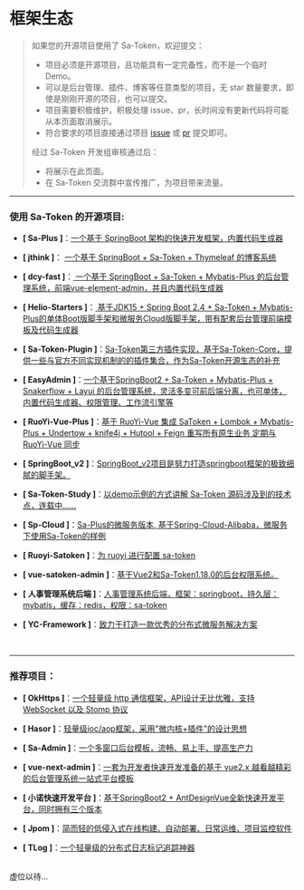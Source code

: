 # 框架生态

> 如果您的开源项目使用了 Sa-Token，欢迎提交：
> 
> - 项目必须是开源项目，且功能具有一定完备性，而不是一个临时 Demo。
> - 可以是后台管理、插件、博客等任意类型的项目，无 star 数量要求，即使是刚刚开源的项目，也可以提交。
> - 项目需要积极维护，积极处理 issue、pr，长时间没有更新代码将可能从本页面取消展示。
> - 符合要求的项目直接通过项目 [issue](https://gitee.com/dromara/sa-token/issues) 或 [pr](https://gitee.com/dromara/sa-token/blob/dev/sa-token-doc/doc/more/link.md) 提交即可。
> 
> 经过 Sa-Token 开发组审核通过后：
> - 将展示在此页面。
> - 在 Sa-Token 交流群中宣传推广，为项目带来流量。

--- 


### 使用 Sa-Token 的开源项目:
- **[ Sa-Plus ]**：[一个基于 SpringBoot 架构的快速开发框架，内置代码生成器](https://gitee.com/click33/sa-plus)

- **[ jthink ]**： [一个基于 SpringBoot + Sa-Token + Thymeleaf 的博客系统](https://gitee.com/wtsoftware/jthink)

- **[ dcy-fast ]**：[ 一个基于 SpringBoot + Sa-Token + Mybatis-Plus 的后台管理系统，前端vue-element-admin，并且内置代码生成器](https://gitee.com/dcy421/dcy-fast)

- **[ Helio-Starters ]**：[ 基于JDK15 + Spring Boot 2.4 + Sa-Token + Mybatis-Plus的单体Boot版脚手架和微服务Cloud版脚手架，带有配套后台管理前端模板及代码生成器](https://gitee.com/uncarbon97/helio-starters)

- **[ Sa-Token-Plugin ]**：[Sa-Token第三方插件实现，基于Sa-Token-Core，提供一些与官方不同实现机制的的插件集合，作为Sa-Token开源生态的补充](https://gitee.com/bootx/sa-token-plugin)

- **[ EasyAdmin ]**：[一个基于SpringBoot2 + Sa-Token + Mybatis-Plus + Snakerflow + Layui 的后台管理系统，灵活多变可前后端分离，也可单体，内置代码生成器、权限管理、工作流引擎等](https://gitee.com/lakernote/easy-admin)

- **[ RuoYi-Vue-Plus ]**：[基于 RuoYi-Vue 集成 SaToken + Lombok + Mybatis-Plus + Undertow + knife4j + Hutool + Feign 重写所有原生业务 定期与 RuoYi-Vue 同步](https://gitee.com/JavaLionLi/RuoYi-Vue-Plus/tree/satoken/)

- **[ SpringBoot_v2 ]**：[SpringBoot_v2项目是努力打造springboot框架的极致细腻的脚手架。](https://gitee.com/bdj/SpringBoot_v2/tree/sa-token/)

- **[ Sa-Token-Study ]**：[以demo示例的方式讲解 Sa-Token 源码涉及到的技术点，连载中……](https://gitee.com/click33/sa-token-study)

- **[ Sp-Cloud ]**：[Sa-Plus的微服务版本, 基于Spring-Cloud-Alibaba，微服务下使用Sa-Token的样例](https://gitee.com/click33/sp-cloud)

- **[ Ruoyi-Satoken ]**：[为 ruoyi 进行配置 sa-token](https://gitee.com/wangming123456/ruoyi-satoken)

- **[ vue-satoken-admin ]**：[基于Vue2和Sa-Token1.18.0的后台权限系统。](https://gitee.com/niluni/vue-satoken-admin)

- **[ 人事管理系统后端 ]**：[人事管理系统后端，框架：springboot，持久层：mybatis，缓存：redis，权限：sa-token](https://gitee.com/sdones_1512/personnel-management-system-back-end)

- **[ YC-Framework ]**：[致力于打造一款优秀的分布式微服务解决方案](http://framework.youcongtech.com/)



<br>

--- 

### 推荐项目：

- **[ OkHttps ]**：[一个轻量级 http 通信框架，API设计无比优雅，支持 WebSocket 以及 Stomp 协议](https://gitee.com/ejlchina-zhxu/okhttps) 

- **[ Hasor ]**：[轻量级ioc/aop框架，采用"微内核+插件"的设计思想](https://gitee.com/zycgit/hasor) 

- **[ Sa-Admin ]**：[一个多窗口后台模板，流畅、易上手、提高生产力](https://gitee.com/ejlchina-zhxu/okhttps) 

- **[ vue-next-admin ]**：[一套为开发者快速开发准备的基于 vue2.x 越看越精彩的后台管理系统一站式平台模板](https://gitee.com/lyt-top/vue-next-admin) 

- **[ 小诺快速开发平台 ]**：[基于SpringBoot2 + AntDesignVue全新快速开发平台，同时拥有三个版本](https://xiaonuo.vip/index#pricing)

- **[ Jpom ]**：[简而轻的低侵入式在线构建、自动部署、日常运维、项目监控软件](https://gitee.com/dromara/Jpom)

- **[ TLog ]**：[一个轻量级的分布式日志标记追踪神器](https://gitee.com/dromara/TLog)


<br>
虚位以待... 

